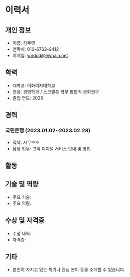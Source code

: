 # 이력서

## 개인 정보
- 이름: 김주영
- 연락처: 010-6762-9412
- 이메일: wndud@ewhain.net

## 학력
- 대학교: 이화여자대학교
- 전공: 경영학과 / 스크랜튼 학부 통합적 문화연구
- 졸업 연도: 2026

## 경력
### 국민은행 (2023.01.02~2023.02.28)
- 직책: 사무보조
- 담당 업무: 고객 디지털 서비스 안내 및 영업

## 활동
###

## 기술 및 역량
- 주요 기술:
- 주요 역량:

## 수상 및 자격증
- 수상 내역:
- 자격증:

## 기타
- 본인이 가지고 있는 특기나 관심 분야 등을 소개할 수 있습니다.
